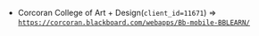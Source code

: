  - Corcoran College of Art + Design(`client_id=11671`) => [`https://corcoran.blackboard.com/webapps/Bb-mobile-BBLEARN/`](https://corcoran.blackboard.com/webapps/Bb-mobile-BBLEARN/)
